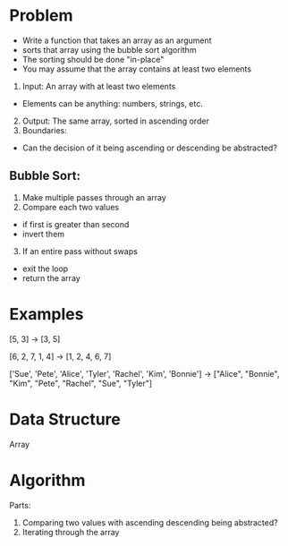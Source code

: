 # Problem

- Write a function that takes an array as an argument
- sorts that array using the bubble sort algorithm
- The sorting should be done "in-place"
- You may assume that the array contains at least two elements

1. Input: An array with at least two elements
  - Elements can be anything: numbers, strings, etc.
2. Output: The same array, sorted in ascending order 
3. Boundaries:
  - Can the decision of it being ascending or descending be abstracted?

## Bubble Sort:
1. Make multiple passes through an array 
2. Compare each two values
  - if first is greater than second
  - invert them
3. If an entire pass without swaps
  - exit the loop
  - return the array 

# Examples

[5, 3] -> [3, 5]

[6, 2, 7, 1, 4] -> [1, 2, 4, 6, 7]

['Sue', 'Pete', 'Alice', 'Tyler', 'Rachel', 'Kim', 'Bonnie'] ->
["Alice", "Bonnie", "Kim", "Pete", "Rachel", "Sue", "Tyler"]

# Data Structure

Array 

# Algorithm

Parts:
1. Comparing two values with ascending descending being abstracted?
2. Iterating through the array
